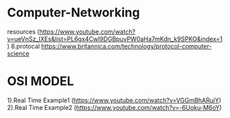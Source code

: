 # Computer-Networking
resources (https://www.youtube.com/watch?v=ueVnSz_lXEs&list=PL6gx4Cwl9DGBpuvPW0aHa7mKdn_k9SPKO&index=1)
8.protocal
https://www.britannica.com/technology/protocol-computer-science

# OSI MODEL
1).Real Time Example1 (https://www.youtube.com/watch?v=VGGmBhARuiY)
2).Real Time Example2 (https://www.youtube.com/watch?v=-6Uoku-M6oY)
